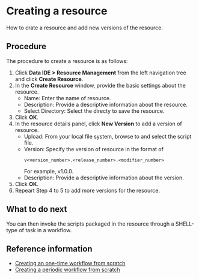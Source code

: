 # Creating a resource

How to crate a resource and add new versions of the resource.

## Procedure

The procedure to create a resource is as follows:

1. Click **Data IDE > Resource Management** from the left navigation tree and click **Create Resource**.
2. In the **Create Resource** window, provide the basic settings about the resource.
   - Name: Enter the name of resource.
   - Description: Provide a descriptive information about the resource.
   - Select Directory: Select the directy to save the resource.
3. Click **OK**.
4. In the resource details panel, click **New Version** to add a version of resource.
   - Upload: From your local file system, browse to and select the script file.
   - Version: Specify the version of resource in the format of
      ```
      v<version_number>.<release_number>.<modifier_number>
      ```
      For example, v1.0.0.
   - Description: Provide a descriptive information about the version.
5. Click **OK**.  
6. Repeart Step 4 to 5 to add more versions for the resource.

## What to do next

You can then invoke the scripts packaged in the resource through a SHELL-type of task in a workflow.

## Reference information

- [Creating an one-time workflow from scratch](creating_workflow_onetime)
- [Creating a periodic workflow from scratch](creating_workflow_periodic)
